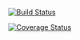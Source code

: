 [![Build Status](https://travis-ci.com/shaurya133/swe1-app.svg?branch=master)](https://travis-ci.com/shaurya133/swe1-app)

[![Coverage Status](https://coveralls.io/repos/github/shaurya133/swe1-app/badge.svg)](https://coveralls.io/github/shaurya133/swe1-app)
